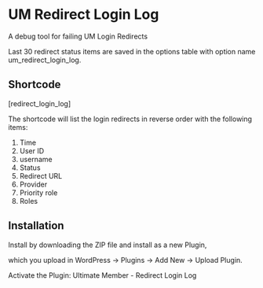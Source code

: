 # UM Redirect Login Log
A debug tool for failing UM Login Redirects

Last 30 redirect status items are saved in the options table with option name um_redirect_login_log.



## Shortcode
[redirect_login_log]

The shortcode will list the login redirects in reverse order with the following items:

1. Time
2. User ID
3. username
4. Status
5. Redirect URL
6. Provider
7. Priority role
8. Roles

## Installation
Install by downloading the ZIP file and install as a new Plugin, 

which you upload in WordPress -> Plugins -> Add New -> Upload Plugin.

Activate the Plugin: Ultimate Member - Redirect Login Log

